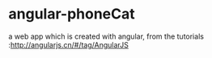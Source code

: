 angular-phoneCat
================

a web app which is created with angular, from the tutorials  :http://angularjs.cn/#/tag/AngularJS
